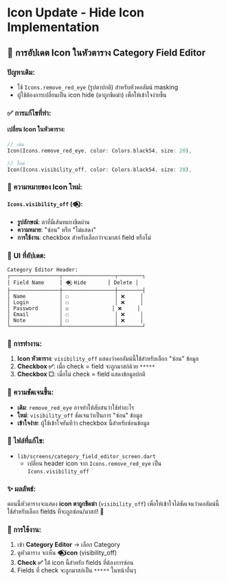 # Icon Update - Hide Icon Implementation

## 🎯 การอัปเดต Icon ในหัวตาราง Category Field Editor

### ปัญหาเดิม:
- ใช้ `Icons.remove_red_eye` (รูปตาปกติ) สำหรับหัวคอลัมน์ masking
- ผู้ใช้ต้องการเปลี่ยนเป็น icon hide (ตาถูกขีดฆ่า) เพื่อให้เข้าใจง่ายขึ้น

### ✅ การแก้ไขที่ทำ:

#### เปลี่ยน Icon ในหัวตาราง:
```dart
// เดิม
Icon(Icons.remove_red_eye, color: Colors.black54, size: 20),

// ใหม่  
Icon(Icons.visibility_off, color: Colors.black54, size: 20),
```

### 🎨 **ความหมายของ Icon ใหม่:**

#### `Icons.visibility_off` (👁️⃠):
- **รูปลักษณ์**: ตาที่มีเส้นทแยงขีดผ่าน
- **ความหมาย**: "ซ่อน" หรือ "ไม่แสดง"
- **การใช้งาน**: checkbox สำหรับเลือกว่าจะมาสก์ field หรือไม่

### 📱 **UI ที่อัปเดต:**

```
Category Editor Header:
┌────────────────┬─────────────────┬────────┐
│ Field Name     │ 👁️⃠ Hide       │ Delete │
├────────────────┼─────────────────┼────────┤
│ Name           │ ☐               │ ❌     │
│ Login          │ ☐               │ ❌     │
│ Password       │ ☑️              │ ❌     │
│ Email          │ ☐               │ ❌     │
│ Note           │ ☐               │ ❌     │
└────────────────┴─────────────────┴────────┘
```

### 🔄 **การทำงาน:**

1. **Icon หัวตาราง**: `visibility_off` แสดงว่าคอลัมน์นี้ใช้สำหรับเลือก "ซ่อน" ข้อมูล
2. **Checkbox ✅**: เมื่อ check = field จะถูกมาสก์ด้วย `*****`
3. **Checkbox ☐**: เมื่อไม่ check = field แสดงข้อมูลปกติ

### 🎯 **ความชัดเจนขึ้น:**

- **เดิม**: `remove_red_eye` อาจทำให้สับสนว่าใช้ทำอะไร
- **ใหม่**: `visibility_off` ชัดเจนว่าเป็นการ "ซ่อน" ข้อมูล
- **เข้าใจง่าย**: ผู้ใช้เข้าใจทันทีว่า checkbox นี้สำหรับซ่อนข้อมูล

### 📁 **ไฟล์ที่แก้ไข:**
- `lib/screens/category_field_editor_screen.dart`
  - เปลี่ยน header icon จาก `Icons.remove_red_eye` เป็น `Icons.visibility_off`

### ✨ **ผลลัพธ์:**

ตอนนี้หัวตารางจะแสดง **icon ตาถูกขีดฆ่า** (`visibility_off`) เพื่อให้เข้าใจได้ชัดเจนว่าคอลัมน์นี้ใช้สำหรับเลือก fields ที่จะถูกซ่อน/มาสก์! 🎉

### 🔧 **การใช้งาน:**
1. เข้า **Category Editor** → เลือก Category  
2. ดูหัวตาราง จะเห็น **👁️⃠ icon** (visibility_off)
3. **Check ✅** ใต้ icon นี้สำหรับ fields ที่ต้องการซ่อน
4. Fields ที่ check จะถูกมาสก์เป็น `*****` ในหน้าอื่นๆ
